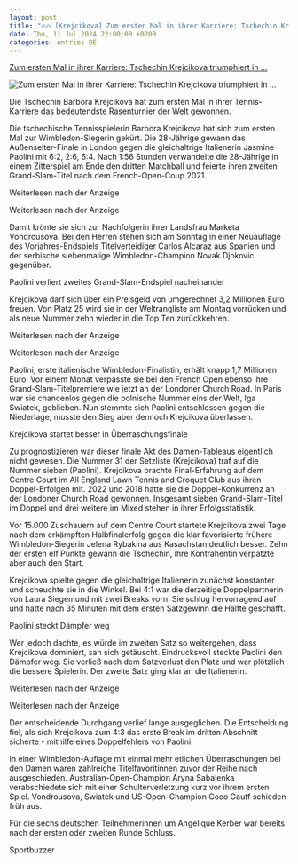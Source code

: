 ```yaml
---
layout: post
title: "🔥🔥 [Krejcikova] Zum ersten Mal in ihrer Karriere: Tschechin Krejcikova triumphiert in ..."
date: Thu, 11 Jul 2024 22:00:00 +0200
categories: entries DE
---
```

[Zum ersten Mal in ihrer Karriere: Tschechin Krejcikova triumphiert in ...](https://www.sportbuzzer.de/sportmix/zum-ersten-mal-in-ihrer-karriere-tschechin-krejcikova-triumphiert-in-wimbledon-PAZWHQIFPBELDEWORDWZRKTAXM.html)

![Zum ersten Mal in ihrer Karriere: Tschechin Krejcikova triumphiert in ...](https://www.sportbuzzer.de/resizer/v2/D7U33VOLPVAEZJLWFEGMRKSPOY.jpg?auth=9e733a58e7e867edb22d0252450b3d65fc08d223d848d0c6a697dbf249893c87&quality=70&width=1200&height=630&smart=true)

Die Tschechin Barbora Krejcikova hat zum ersten Mal in ihrer Tennis-Karriere das bedeutendste Rasenturnier der Welt gewonnen.

Die tschechische Tennisspielerin Barbora Krejcikova hat sich zum ersten Mal zur Wimbledon-Siegerin gekürt. Die 28-Jährige gewann das Außenseiter-Finale in London gegen die gleichaltrige Italienerin Jasmine Paolini mit 6:2, 2:6, 6:4. Nach 1:56 Stunden verwandelte die 28-Jährige in einem Zitterspiel am Ende den dritten Matchball und feierte ihren zweiten Grand-Slam-Titel nach dem French-Open-Coup 2021.

Weiterlesen nach der Anzeige

Weiterlesen nach der Anzeige

Damit krönte sie sich zur Nachfolgerin ihrer Landsfrau Marketa Vondrousova. Bei den Herren stehen sich am Sonntag in einer Neuauflage des Vorjahres-Endspiels Titelverteidiger Carlos Alcaraz aus Spanien und der serbische siebenmalige Wimbledon-Champion Novak Djokovic gegenüber.

Paolini verliert zweites Grand-Slam-Endspiel nacheinander

Krejcikova darf sich über ein Preisgeld von umgerechnet 3,2 Millionen Euro freuen. Von Platz 25 wird sie in der Weltrangliste am Montag vorrücken und als neue Nummer zehn wieder in die Top Ten zurückkehren.

Weiterlesen nach der Anzeige

Weiterlesen nach der Anzeige

Paolini, erste italienische Wimbledon-Finalistin, erhält knapp 1,7 Millionen Euro. Vor einem Monat verpasste sie bei den French Open ebenso ihre Grand-Slam-Titelpremiere wie jetzt an der Londoner Church Road. In Paris war sie chancenlos gegen die polnische Nummer eins der Welt, Iga Swiatek, geblieben. Nun stemmte sich Paolini entschlossen gegen die Niederlage, musste den Sieg aber dennoch Krejcikova überlassen.

Krejcikova startet besser in Überraschungsfinale

Zu prognostizieren war dieser finale Akt des Damen-Tableaus eigentlich nicht gewesen. Die Nummer 31 der Setzliste (Krejcikova) traf auf die Nummer sieben (Paolini). Krejcikova brachte Final-Erfahrung auf dem Centre Court im All England Lawn Tennis and Croquet Club aus ihren Doppel-Erfolgen mit. 2022 und 2018 hatte sie die Doppel-Konkurrenz an der Londoner Church Road gewonnen. Insgesamt sieben Grand-Slam-Titel im Doppel und drei weitere im Mixed stehen in ihrer Erfolgsstatistik.

Vor 15.000 Zuschauern auf dem Centre Court startete Krejcikova zwei Tage nach dem erkämpften Halbfinalerfolg gegen die klar favorisierte frühere Wimbledon-Siegerin Jelena Rybakina aus Kasachstan deutlich besser. Zehn der ersten elf Punkte gewann die Tschechin, ihre Kontrahentin verpatzte aber auch den Start.

Krejcikova spielte gegen die gleichaltrige Italienerin zunächst konstanter und scheuchte sie in die Winkel. Bei 4:1 war die derzeitige Doppelpartnerin von Laura Siegemund mit zwei Breaks vorn. Sie schlug hervorragend auf und hatte nach 35 Minuten mit dem ersten Satzgewinn die Hälfte geschafft.

Paolini steckt Dämpfer weg

Wer jedoch dachte, es würde im zweiten Satz so weitergehen, dass Krejcikova dominiert, sah sich getäuscht. Eindrucksvoll steckte Paolini den Dämpfer weg. Sie verließ nach dem Satzverlust den Platz und war plötzlich die bessere Spielerin. Der zweite Satz ging klar an die Italienerin.

Weiterlesen nach der Anzeige

Weiterlesen nach der Anzeige

Der entscheidende Durchgang verlief lange ausgeglichen. Die Entscheidung fiel, als sich Krejcikova zum 4:3 das erste Break im dritten Abschnitt sicherte - mithilfe eines Doppelfehlers von Paolini.

In einer Wimbledon-Auflage mit einmal mehr etlichen Überraschungen bei den Damen waren zahlreiche Titelfavoritinnen zuvor der Reihe nach ausgeschieden. Australian-Open-Champion Aryna Sabalenka verabschiedete sich mit einer Schulterverletzung kurz vor ihrem ersten Spiel. Vondrousova, Swiatek und US-Open-Champion Coco Gauff schieden früh aus.

Für die sechs deutschen Teilnehmerinnen um Angelique Kerber war bereits nach der ersten oder zweiten Runde Schluss.

Sportbuzzer

